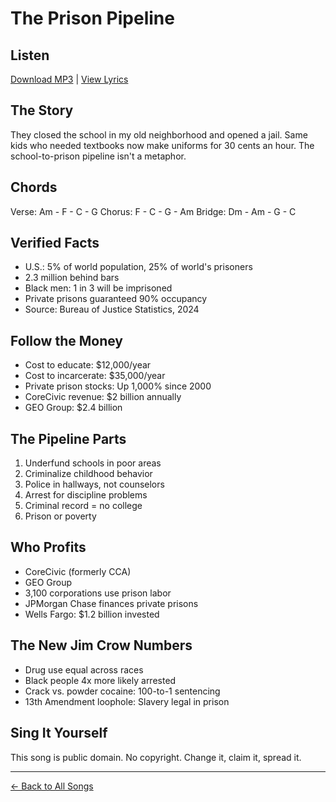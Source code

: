 # The Prison Pipeline

## Listen
[Download MP3](./prison-pipeline.mp3) | [View Lyrics](./lyrics.txt)

## The Story
They closed the school in my old neighborhood and opened a jail. Same kids who needed textbooks now make uniforms for 30 cents an hour. The school-to-prison pipeline isn't a metaphor.

## Chords
Verse:  Am - F - C - G
Chorus: F - C - G - Am
Bridge: Dm - Am - G - C

## Verified Facts
- U.S.: 5% of world population, 25% of world's prisoners
- 2.3 million behind bars
- Black men: 1 in 3 will be imprisoned
- Private prisons guaranteed 90% occupancy
- Source: Bureau of Justice Statistics, 2024

## Follow the Money
- Cost to educate: $12,000/year
- Cost to incarcerate: $35,000/year
- Private prison stocks: Up 1,000% since 2000
- CoreCivic revenue: $2 billion annually
- GEO Group: $2.4 billion

## The Pipeline Parts
1. Underfund schools in poor areas
2. Criminalize childhood behavior
3. Police in hallways, not counselors
4. Arrest for discipline problems
5. Criminal record = no college
6. Prison or poverty

## Who Profits
- CoreCivic (formerly CCA)
- GEO Group
- 3,100 corporations use prison labor
- JPMorgan Chase finances private prisons
- Wells Fargo: $1.2 billion invested

## The New Jim Crow Numbers
- Drug use equal across races
- Black people 4x more likely arrested
- Crack vs. powder cocaine: 100-to-1 sentencing
- 13th Amendment loophole: Slavery legal in prison

## Sing It Yourself
This song is public domain. No copyright. Change it, claim it, spread it.

---
[← Back to All Songs](../)
